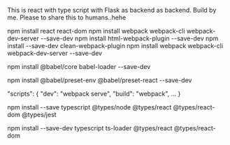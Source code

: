 This is react with type script with Flask as backend as backend. Build by me. Please to share this to humans..hehe



npm install react react-dom
npm install webpack webpack-cli webpack-dev-server --save-dev
npm install html-webpack-plugin --save-dev
npm install --save-dev clean-webpack-plugin
npm install webpack webpack-cli webpack-dev-server --save-dev

npm install @babel/core babel-loader --save-dev



npm install @babel/preset-env @babel/preset-react --save-dev


"scripts": {
  "dev": "webpack serve",
  "build": "webpack",
  ...
}

npm install --save typescript @types/node @types/react @types/react-dom @types/jest

npm install --save-dev typescript ts-loader @types/react @types/react-dom


